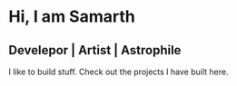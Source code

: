Hi, I am Samarth
==========================

Develepor | Artist | Astrophile
-------------------------------

I like to build stuff.
Check out the projects I have built here.

